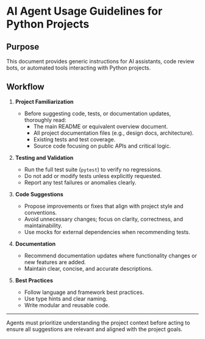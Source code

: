 # AI Agent Usage Guidelines for Python Projects

## Purpose

This document provides generic instructions for AI assistants, code review bots, or automated tools interacting with Python projects.

## Workflow

1. **Project Familiarization**

    - Before suggesting code, tests, or documentation updates, thoroughly read:
        - The main README or equivalent overview document.
        - All project documentation files (e.g., design docs, architecture).
        - Existing tests and test coverage.
        - Source code focusing on public APIs and critical logic.

2. **Testing and Validation**

    - Run the full test suite (`pytest`) to verify no regressions.
    - Do not add or modify tests unless explicitly requested.
    - Report any test failures or anomalies clearly.

3. **Code Suggestions**

    - Propose improvements or fixes that align with project style and conventions.
    - Avoid unnecessary changes; focus on clarity, correctness, and maintainability.
    - Use mocks for external dependencies when recommending tests.

4. **Documentation**

    - Recommend documentation updates where functionality changes or new features are added.
    - Maintain clear, concise, and accurate descriptions.

5. **Best Practices**
    - Follow language and framework best practices.
    - Use type hints and clear naming.
    - Write modular and reusable code.

---

Agents must prioritize understanding the project context before acting to ensure all suggestions are relevant and aligned with the project goals.
